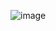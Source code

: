 ![image](https://user-images.githubusercontent.com/49956754/182092420-9e3584e6-0c3a-40e4-be60-cb2047fe0c93.png)
